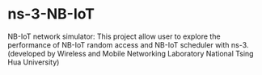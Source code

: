 # ns-3-NB-IoT
NB-IoT network simulator: This project allow user to explore the performance of NB-IoT random access and NB-IoT scheduler with ns-3. (developed by Wireless and Mobile Networking Laboratory National Tsing Hua University)
